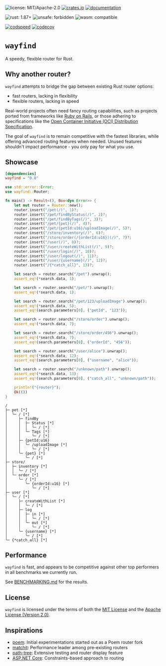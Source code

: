 ![license: MIT/Apache-2.0](https://img.shields.io/badge/license-MIT%2FApache--2.0-blue.svg)
[![crates.io](https://img.shields.io/crates/v/wayfind)](https://crates.io/crates/wayfind)
[![documentation](https://docs.rs/wayfind/badge.svg)](https://docs.rs/wayfind)

![rust: 1.87+](https://img.shields.io/badge/rust-1.87+-orange.svg)
![`unsafe`: forbidden](https://img.shields.io/badge/unsafe-forbidden-success.svg)
![`wasm`: compatible](https://img.shields.io/badge/wasm-compatible-success.svg)

[![codspeed](https://img.shields.io/endpoint?url=https://codspeed.io/badge.json)](https://codspeed.io/DuskSystems/wayfind)
[![codecov](https://codecov.io/gh/DuskSystems/wayfind/graph/badge.svg?token=QMSW55438K)](https://codecov.io/gh/DuskSystems/wayfind)

# `wayfind`

A speedy, flexible router for Rust.

## Why another router?

`wayfind` attempts to bridge the gap between existing Rust router options:

- fast routers, lacking in flexibility
- flexible routers, lacking in speed

Real-world projects often need fancy routing capabilities, such as projects ported from frameworks like [Ruby on Rails](https://guides.rubyonrails.org/routing.html), or those adhering to specifications like the [Open Container Initiative (OCI) Distribution Specification](https://github.com/opencontainers/distribution-spec/blob/main/spec.md).

The goal of `wayfind` is to remain competitive with the fastest libraries, while offering advanced routing features when needed. Unused features shouldn't impact performance - you only pay for what you use.

## Showcase

```toml
[dependencies]
wayfind = "0.8"
```

```rust
use std::error::Error;
use wayfind::Router;

fn main() -> Result<(), Box<dyn Error>> {
    let mut router = Router::new();
    router.insert("/pet(/)", 1)?;
    router.insert("/pet/findByStatus(/)", 2)?;
    router.insert("/pet/findByTags(/)", 3)?;
    router.insert("/pet/{pet}(/)", 4)?;
    router.insert("/pet/{petId:u16}/uploadImage(/)", 5)?;
    router.insert("/store/inventory(/)", 6)?;
    router.insert("/store/order(/{orderId:u16})(/)", 7)?;
    router.insert("/user(/)", 8)?;
    router.insert("/user/createWithList(/)", 9)?;
    router.insert("/user/login(/)", 10)?;
    router.insert("/user/logout(/)", 11)?;
    router.insert("/user/{username}(/)", 12)?;
    router.insert("/{*catch_all}", 13)?;

    let search = router.search("/pet").unwrap();
    assert_eq!(*search.data, 1);

    let search = router.search("/pet/").unwrap();
    assert_eq!(*search.data, 1);

    let search = router.search("/pet/123/uploadImage").unwrap();
    assert_eq!(*search.data, 5);
    assert_eq!(search.parameters[0], ("petId", "123"));

    let search = router.search("/store/order").unwrap();
    assert_eq!(*search.data, 7);

    let search = router.search("/store/order/456").unwrap();
    assert_eq!(*search.data, 7);
    assert_eq!(search.parameters[0], ("orderId", "456"));

    let search = router.search("/user/alice").unwrap();
    assert_eq!(*search.data, 12);
    assert_eq!(search.parameters[0], ("username", "alice"));

    let search = router.search("/unknown/path").unwrap();
    assert_eq!(*search.data, 13);
    assert_eq!(search.parameters[0], ("catch_all", "unknown/path"));

    println!("{router}");
    Ok(())
}
```

```
/
├─ pet [*]
│  ╰─ / [*]
│     ├─ findBy
│     │  ├─ Status [*]
│     │  │  ╰─ / [*]
│     │  ╰─ Tags [*]
│     │     ╰─ / [*]
│     ├─ {petId:u16}
│     │  ╰─ /uploadImage [*]
│     │     ╰─ / [*]
│     ╰─ {pet} [*]
│        ╰─ / [*]
├─ store/
│  ├─ inventory [*]
│  │  ╰─ / [*]
│  ╰─ order [*]
│     ╰─ / [*]
│        ╰─ {orderId:u16} [*]
│           ╰─ / [*]
├─ user [*]
│  ╰─ / [*]
│     ├─ createWithList [*]
│     │  ╰─ / [*]
│     ├─ log
│     │  ├─ in [*]
│     │  │  ╰─ / [*]
│     │  ╰─ out [*]
│     │     ╰─ / [*]
│     ╰─ {username} [*]
│        ╰─ / [*]
╰─ {*catch_all} [*]
```

## Performance

`wayfind` is fast, and appears to be competitive against other top performers in all benchmarks we currently run.

See [BENCHMARKING.md](BENCHMARKING.md) for the results.

## License

`wayfind` is licensed under the terms of both the [MIT License](LICENSE-MIT) and the [Apache License (Version 2.0)](LICENSE-APACHE).

## Inspirations

- [poem](https://github.com/poem-web/poem): Initial experimentations started out as a Poem router fork
- [matchit](https://github.com/ibraheemdev/matchit): Performance leader among pre-existing routers
- [path-tree](https://github.com/viz-rs/path-tree): Extensive testing and router display feature
- [ASP.NET Core](https://github.com/dotnet/AspNetCore): Constraints-based approach to routing
